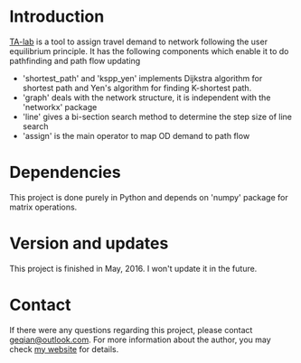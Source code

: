 # Introduction

[TA-lab](https://github.com/nlperic/ta-lab) is a tool to assign travel demand to network following the user equilibrium principle. It has the following components which enable it to do pathfinding and path flow updating

- 'shortest_path' and 'kspp_yen' implements Dijkstra algorithm for shortest path and Yen's algorithm for finding K-shortest path.
- 'graph' deals with the network structure, it is independent with the 'networkx' package
- 'line' gives a bi-section search method to determine the step size of line search
- 'assign' is the main operator to map OD demand to path flow

# Dependencies

This project is done purely in Python and depends on 'numpy' package for matrix operations.

# Version and updates

This project is finished in May, 2016. I won't update it in the future.

# Contact

If there were any questions regarding this project, please contact [geqian@outlook.com](mailto:geqian@outlook.com). For more information about the author, you may check [my website](https://nlperic.github.io/) for details.
